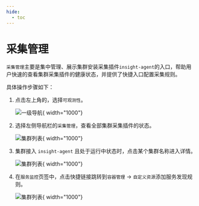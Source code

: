 ```yaml
---
hide:
  - toc
---
```


# 采集管理

`采集管理`主要是集中管理、展示集群安装采集插件`insight-agent`的入口，帮助用户快速的查看集群采集插件的健康状态，并提供了快捷入口配置采集规则。

具体操作步骤如下：

1. 点击左上角的，选择`可观测性`。

    ![一级导航](https://docs.daocloud.io/daocloud-docs-images/docs/insight/images/collectmanage01.png){ width="1000"}

2. 选择左侧导航栏的`采集管理`，查看全部集群采集插件的状态。

    ![集群列表](https://docs.daocloud.io/daocloud-docs-images/docs/zh/docs/insight/images/collect00.png){ width="1000"}

3. 集群接入 `insight-agent` 且处于运行中状态时，点击某个集群名称进入详情。

    ![集群列表](https://docs.daocloud.io/daocloud-docs-images/docs/zh/docs/insight/images/collect01.png){ width="1000"}

4. 在`服务监控`页签中，点击快捷链接跳转到`容器管理` -> `自定义资源`添加服务发现规则。

    ![集群列表](https://docs.daocloud.io/daocloud-docs-images/docs/zh/docs/insight/images/collect02.png){ width="1000"}
